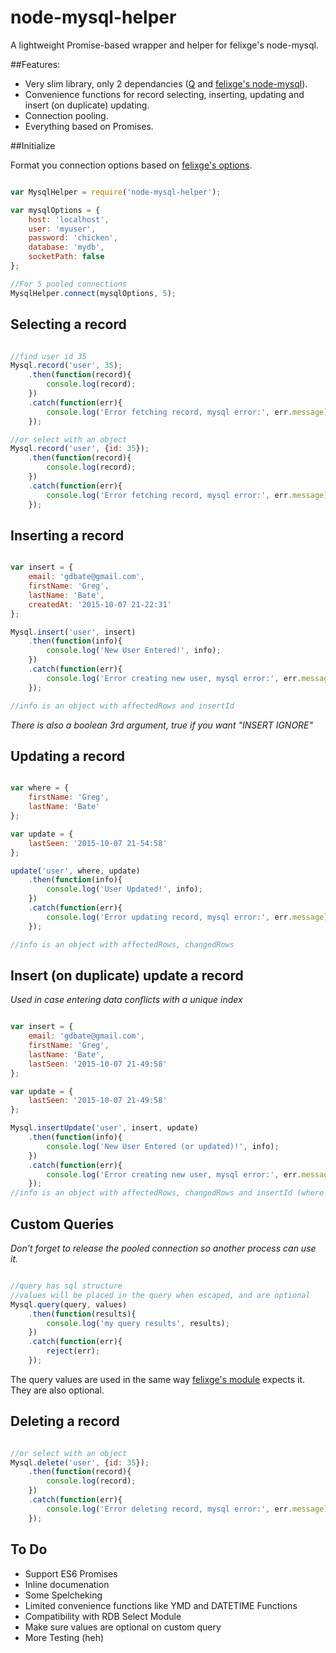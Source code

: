 # node-mysql-helper

A lightweight Promise-based wrapper and helper for felixge's node-mysql.

##Features:

* Very slim library, only 2 dependancies ([Q](https://github.com/kriskowal/q) and [felixge's node-mysql](https://github.com/felixge/node-mysql)).
* Convenience functions for record selecting, inserting, updating and insert (on duplicate) updating.
* Connection pooling.
* Everything based on Promises.

##Initialize

Format you connection options based on [felixge's options](https://github.com/felixge/node-mysql#connection-options).

```javascript

var MysqlHelper = require('node-mysql-helper');

var mysqlOptions = {
	host: 'localhost',
	user: 'myuser',
	password: 'chicken',
	database: 'mydb',
	socketPath: false
};

//For 5 pooled connections
MysqlHelper.connect(mysqlOptions, 5);

```
## Selecting a record

```javascript

//find user id 35
Mysql.record('user', 35);
	.then(function(record){
		console.log(record);
	})
	.catch(function(err){
		console.log('Error fetching record, mysql error:', err.message);
	});

//or select with an object
Mysql.record('user', {id: 35});
	.then(function(record){
		console.log(record);
	})
	.catch(function(err){
		console.log('Error fetching record, mysql error:', err.message);
	});

```

## Inserting a record

```javascript

var insert = {
	email: 'gdbate@gmail.com',
	firstName: 'Greg',
	lastName: 'Bate',
	createdAt: '2015-10-07 21-22:31'
};

Mysql.insert('user', insert)
	.then(function(info){
		console.log('New User Entered!', info);
	})
	.catch(function(err){
		console.log('Error creating new user, mysql error:', err.message);
	});

//info is an object with affectedRows and insertId

```
*There is also a boolean 3rd argument, true if you want "INSERT IGNORE"*


## Updating a record

```javascript

var where = {
	firstName: 'Greg',
	lastName: 'Bate'
};

var update = {
	lastSeen: '2015-10-07 21-54:58'
};

update('user', where, update)
	.then(function(info){
		console.log('User Updated!', info);
	})
	.catch(function(err){
		console.log('Error updating record, mysql error:', err.message);
	});

//info is an object with affectedRows, changedRows

```

## Insert (on duplicate) update a record

*Used in case entering data conflicts with a unique index*

```javascript

var insert = {
	email: 'gdbate@gmail.com',
	firstName: 'Greg',
	lastName: 'Bate',
	lastSeen: '2015-10-07 21-49:58'
};

var update = {
	lastSeen: '2015-10-07 21-49:58'
};

Mysql.insertUpdate('user', insert, update)
	.then(function(info){
		console.log('New User Entered (or updated)!', info);
	})
	.catch(function(err){
		console.log('Error creating new user, mysql error:', err.message);
	});
//info is an object with affectedRows, changedRows and insertId (where applicable)

```

## Custom Queries

*Don't forget to release the pooled connection so another process can use it.*

```javascript

//query has sql structure
//values will be placed in the query when escaped, and are optional
Mysql.query(query, values)
	.then(function(results){
		console.log('my query results', results);
	})
	.catch(function(err){
		reject(err);
	});

```

The query values are used in the same way [felixge's module](https://github.com/felixge/node-mysql#escaping-query-values) expects it. They are also optional.

## Deleting a record

```javascript

//or select with an object
Mysql.delete('user', {id: 35});
	.then(function(record){
		console.log(record);
	})
	.catch(function(err){
		console.log('Error deleting record, mysql error:', err.message);
	});

```

## To Do

* Support ES6 Promises
* Inline documenation
* Some Spelcheking
* Limited convenience functions like YMD and DATETIME Functions
* Compatibility with RDB Select Module
* Make sure values are optional on custom query
* More Testing (heh)
